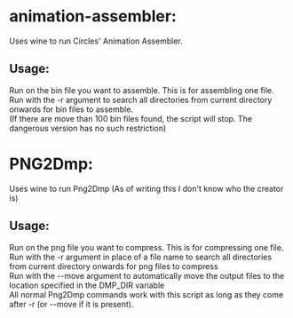 # animation-assembler:  

Uses wine to run Circles' Animation Assembler.  

## Usage:

Run on the bin file you want to assemble. This is for assembling one file.  
Run with the -r argument to search all directories from current directory onwards for bin files to assemble.  
  (If there are move than 100 bin files found, the script will stop. The dangerous version has no such restriction)  
  
# PNG2Dmp:  

Uses wine to run Png2Dmp (As of writing this I don't know who the creator is)

## Usage:

Run on the png file you want to compress. This is for compressing one file.  
Run with the -r argument in place of a file name to search all directories from current directory onwards for png files to compress  
Run with the --move argument to automatically move the output files to the location specified in the DMP_DIR variable  
All normal Png2Dmp commands work with this script as long as they come after -r (or --move if it is present).  
